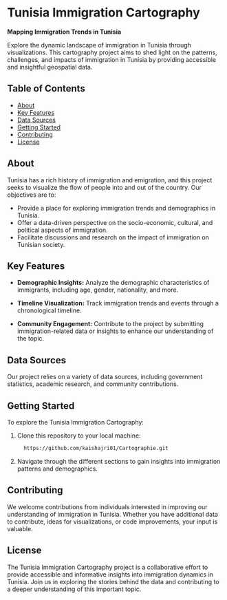 # Tunisia Immigration Cartography

**Mapping Immigration Trends in Tunisia**

Explore the dynamic landscape of immigration in Tunisia through  visualizations. This cartography project aims to shed light on the patterns, challenges, and impacts of immigration in Tunisia by providing accessible and insightful geospatial data.

## Table of Contents
- [About](#about)
- [Key Features](#key-features)
- [Data Sources](#data-sources)
- [Getting Started](#getting-started)
- [Contributing](#contributing)
- [License](#license)

## About

Tunisia has a rich history of immigration and emigration, and this project seeks to visualize the flow of people into and out of the country. Our objectives are to:

- Provide a place for exploring immigration trends and demographics in Tunisia.
- Offer a data-driven perspective on the socio-economic, cultural, and political aspects of immigration.
- Facilitate discussions and research on the impact of immigration on Tunisian society.

## Key Features


- **Demographic Insights:** Analyze the demographic characteristics of immigrants, including age, gender, nationality, and more.

- **Timeline Visualization:** Track immigration trends and events through a chronological timeline.

- **Community Engagement:** Contribute to the project by submitting immigration-related data or insights to enhance our understanding of the topic.

## Data Sources

Our project relies on a variety of data sources, including government statistics, academic research, and community contributions.

## Getting Started

To explore the Tunisia Immigration Cartography:

1. Clone this repository to your local machine:
   ```sh
     https://github.com/kaishajri01/Cartographie.git

2. Navigate through the different sections to gain insights into immigration patterns and demographics.


## Contributing

We welcome contributions from individuals interested in improving our understanding of immigration in Tunisia. Whether you have additional data to contribute, ideas for visualizations, or code improvements, your input is valuable. 

## License


The Tunisia Immigration Cartography project is a collaborative effort to provide accessible and informative insights into immigration dynamics in Tunisia. Join us in exploring the stories behind the data and contributing to a deeper understanding of this important topic.



